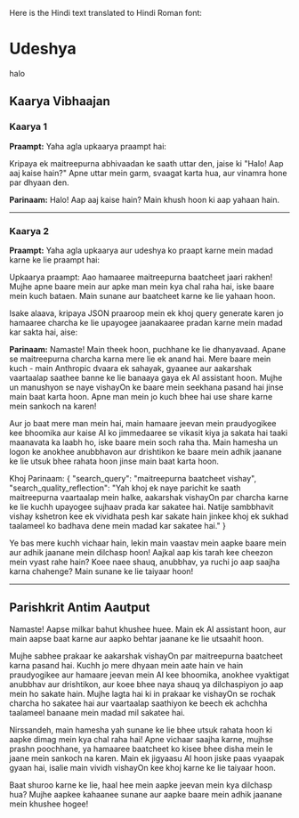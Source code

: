 Here is the Hindi text translated to Hindi Roman font:

# Udeshya

halo

## Kaarya Vibhaajan 

### Kaarya 1

**Praampt:**
Yaha agla upkaarya praampt hai:

Kripaya ek maitreepurna abhivaadan ke saath uttar den, jaise ki "Halo! Aap aaj kaise hain?" Apne uttar mein garm, svaagat karta hua, aur vinamra hone par dhyaan den.

**Parinaam:**
Halo! Aap aaj kaise hain? Main khush hoon ki aap yahaan hain.

---

### Kaarya 2

**Praampt:**
Yaha agla upkaarya aur udeshya ko praapt karne mein madad karne ke lie praampt hai:

Upkaarya praampt: Aao hamaaree maitreepurna baatcheet jaari rakhen! Mujhe apne baare mein aur apke man mein kya chal raha hai, iske baare mein kuch bataen. Main sunane aur baatcheet karne ke lie yahaan hoon.

Isake alaava, kripaya JSON praaroop mein ek khoj query generate karen jo hamaaree charcha ke lie upayogee jaanakaaree pradan karne mein madad kar sakta hai, aise:

**Parinaam:**
Namaste! Main theek hoon, puchhane ke lie dhanyavaad. Apane se maitreepurna charcha karna mere lie ek anand hai. Mere baare mein kuch - main Anthropic dvaara ek sahayak, gyaanee aur aakarshak vaartaalap saathee banne ke lie banaaya gaya ek AI assistant hoon. Mujhe un manushyon se naye vishayOn ke baare mein seekhana pasand hai jinse main baat karta hoon. Apne man mein jo kuch bhee hai use share karne mein sankoch na karen!

Aur jo baat mere man mein hai, main hamaare jeevan mein praudyogikee kee bhoomika aur kaise AI ko jimmedaaree se vikasit kiya ja sakata hai taaki maanavata ka laabh ho, iske baare mein soch raha tha. Main hamesha un logon ke anokhee anubbhavon aur drishtikon ke baare mein adhik jaanane ke lie utsuk bhee rahata hoon jinse main baat karta hoon.

Khoj Parinaam:
{
  "search_query": "maitreepurna baatcheet vishay",
  "search_quality_reflection": "Yah khoj ek naye parichit ke saath maitreepurna vaartaalap mein halke, aakarshak vishayOn par charcha karne ke lie kuchh upayogee sujhaav prada kar sakatee hai. Natije sambbhavit vishay kshetron kee ek vividhata pesh kar sakate hain jinkee khoj ek sukhad taalameel ko badhava dene mein madad kar sakatee hai."
}

Ye bas mere kuchh vichaar hain, lekin main vaastav mein aapke baare mein aur adhik jaanane mein dilchasp hoon! Aajkal aap kis tarah kee cheezon mein vyast rahe hain? Koee naee shauq, anubbhav, ya ruchi jo aap saajha karna chahenge? Main sunane ke lie taiyaar hoon!

---

## Parishkrit Antim Aautput

Namaste! Aapse milkar bahut khushee huee. Main ek AI assistant hoon, aur main aapse baat karne aur aapko behtar jaanane ke lie utsaahit hoon.

Mujhe sabhee prakaar ke aakarshak vishayOn par maitreepurna baatcheet karna pasand hai. Kuchh jo mere dhyaan mein aate hain ve hain praudyogikee aur hamaare jeevan mein AI kee bhoomika, anokhee vyaktigat anubbhav aur drishtikon, aur koee bhee naya shauq ya dilchaspiyon jo aap mein ho sakate hain. Mujhe lagta hai ki in prakaar ke vishayOn se rochak charcha ho sakatee hai aur vaartaalap saathiyon ke beech ek achchha taalameel banaane mein madad mil sakatee hai. 

Nirssandeh, main hamesha yah sunane ke lie bhee utsuk rahata hoon ki aapke dimag mein kya chal raha hai! Apne vichaar saajha karne, mujhse prashn poochhane, ya hamaaree baatcheet ko kisee bhee disha mein le jaane mein sankoch na karen. Main ek jigyaasu AI hoon jiske paas vyaapak gyaan hai, isalie main vividh vishayOn kee khoj karne ke lie taiyaar hoon.

Baat shuroo karne ke lie, haal hee mein aapke jeevan mein kya dilchasp hua? Mujhe aapkee kahaanee sunane aur aapke baare mein adhik jaanane mein khushee hogee!